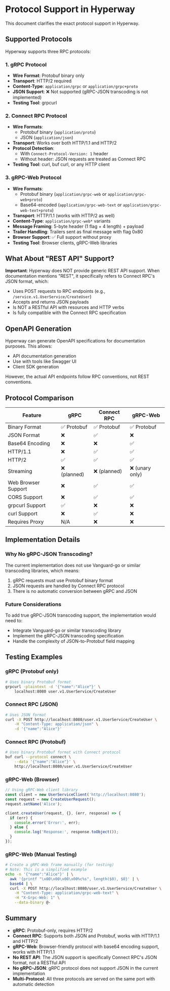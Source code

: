 # Protocol Support in Hyperway

This document clarifies the exact protocol support in Hyperway.

## Supported Protocols

Hyperway supports three RPC protocols:

### 1. gRPC Protocol
- **Wire Format**: Protobuf binary only
- **Transport**: HTTP/2 required
- **Content-Type**: `application/grpc` or `application/grpc+proto`
- **JSON Support**: ❌ Not supported (gRPC-JSON transcoding is not implemented)
- **Testing Tool**: grpcurl

### 2. Connect RPC Protocol
- **Wire Formats**: 
  - Protobuf binary (`application/proto`)
  - JSON (`application/json`)
- **Transport**: Works over both HTTP/1.1 and HTTP/2
- **Protocol Detection**: 
  - With `Connect-Protocol-Version: 1` header
  - Without header: JSON requests are treated as Connect RPC
- **Testing Tool**: curl, buf curl, or any HTTP client

### 3. gRPC-Web Protocol
- **Wire Formats**:
  - Protobuf binary (`application/grpc-web` or `application/grpc-web+proto`)
  - Base64-encoded (`application/grpc-web-text` or `application/grpc-web-text+proto`)
- **Transport**: HTTP/1.1 (works with HTTP/2 as well)
- **Content-Type**: `application/grpc-web*` variants
- **Message Framing**: 5-byte header (1 flag + 4 length) + payload
- **Trailer Handling**: Trailers sent as final message with flag 0x80
- **Browser Support**: ✅ Full support without proxy
- **Testing Tool**: Browser clients, gRPC-Web libraries

## What About "REST API" Support?

**Important**: Hyperway does NOT provide generic REST API support. When documentation mentions "REST", it specifically refers to Connect RPC's JSON format, which:

- Uses POST requests to RPC endpoints (e.g., `/service.v1.UserService/CreateUser`)
- Accepts and returns JSON payloads
- Is NOT a RESTful API with resources and HTTP verbs
- Is fully compatible with the Connect RPC specification

## OpenAPI Generation

Hyperway can generate OpenAPI specifications for documentation purposes. This allows:
- API documentation generation
- Use with tools like Swagger UI
- Client SDK generation

However, the actual API endpoints follow RPC conventions, not REST conventions.

## Protocol Comparison

| Feature | gRPC | Connect RPC | gRPC-Web |
|---------|------|-------------|----------|
| Binary Format | ✅ Protobuf | ✅ Protobuf | ✅ Protobuf |
| JSON Format | ❌ | ✅ | ❌ |
| Base64 Encoding | ❌ | ❌ | ✅ |
| HTTP/1.1 | ❌ | ✅ | ✅ |
| HTTP/2 | ✅ | ✅ | ✅ |
| Streaming | ❌ (planned) | ❌ (planned) | ❌ (unary only) |
| Web Browser Support | ❌ | ✅ | ✅ |
| CORS Support | ❌ | ✅ | ✅ |
| grpcurl Support | ✅ | ❌ | ❌ |
| curl Support | ❌ | ✅ | ❌ |
| Requires Proxy | N/A | ❌ | ❌ |

## Implementation Details

### Why No gRPC-JSON Transcoding?

The current implementation does not use Vanguard-go or similar transcoding libraries, which means:

1. gRPC requests must use Protobuf binary format
2. JSON requests are handled by Connect RPC protocol
3. There is no automatic conversion between gRPC and JSON

### Future Considerations

To add true gRPC-JSON transcoding support, the implementation would need to:
- Integrate Vanguard-go or similar transcoding library
- Implement the gRPC-JSON transcoding specification
- Handle the complexity of JSON-to-Protobuf field mapping

## Testing Examples

### gRPC (Protobuf only)
```bash
# Uses binary Protobuf format
grpcurl -plaintext -d '{"name":"Alice"}' \
    localhost:8080 user.v1.UserService/CreateUser
```

### Connect RPC (JSON)
```bash
# Uses JSON format
curl -X POST http://localhost:8080/user.v1.UserService/CreateUser \
    -H "Content-Type: application/json" \
    -d '{"name":"Alice"}'
```

### Connect RPC (Protobuf)
```bash
# Uses binary Protobuf format with Connect protocol
buf curl --protocol connect \
    --data '{"name":"Alice"}' \
    http://localhost:8080/user.v1.UserService/CreateUser
```

### gRPC-Web (Browser)
```javascript
// Using gRPC-Web client library
const client = new UserServiceClient('http://localhost:8080');
const request = new CreateUserRequest();
request.setName('Alice');

client.createUser(request, {}, (err, response) => {
  if (err) {
    console.error('Error:', err);
  } else {
    console.log('Response:', response.toObject());
  }
});
```

### gRPC-Web (Manual Testing)
```bash
# Create a gRPC-Web frame manually (for testing)
# Note: This is a simplified example
echo -n '{"name":"Alice"}' | \
  awk '{printf "\x00\x00\x00\x00%c%s", length($0), $0}' | \
  base64 | \
  curl -X POST http://localhost:8080/user.v1.UserService/CreateUser \
    -H "Content-Type: application/grpc-web-text" \
    -H "X-Grpc-Web: 1" \
    --data-binary @-
```

## Summary

- **gRPC**: Protobuf-only, requires HTTP/2
- **Connect RPC**: Supports both JSON and Protobuf, works with HTTP/1.1 and HTTP/2
- **gRPC-Web**: Browser-friendly protocol with base64 encoding support, works with HTTP/1.1
- **No REST API**: The JSON support is specifically Connect RPC's JSON format, not a RESTful API
- **No gRPC-JSON**: gRPC protocol does not support JSON in the current implementation
- **Multi-Protocol**: All three protocols are served on the same port with automatic detection

